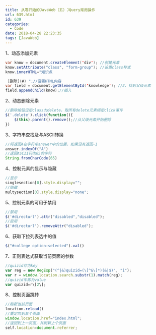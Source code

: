 ```yaml
---
title: 从零开始的JavaWeb（五）JQuery常用操作
url: 639.html
id: 639
categories:
  - Code
date: 2018-04-28 22:23:35
tags: [JavaWeb]
---
```


1、动态添加元素
```java
var know = document.createElement('div'); //创建元素
know.setAttribute("class", "form-group"); //设置class样式
know.innerHTML="知识点

 [删除](#) ";//设置HTML内容
var field = document.getElementById('knowledge'); //2、找到父级元素
field.appendChild(know);//插入
```
2、动态删除元素
```javascript
//删除按钮设定class为delete，取所有delete元素绑定click事件
$('.delete').click(function(){
	$(this).parent().remove();//从父级元素开始删除
})
```
3、字符串查找及与ASCII转换

```javascript
//将返回A在字符串answer中的位置，如果没有返回-1
answer.indexOf("A")
//返回ASCII码为65的字符
String.fromCharCode(65)
```

4、控制元素的显示与隐藏
```javascript
//显示
singlesection[0].style.display="";
//隐藏
multysection[0].style.display="none";
```
5、控制元素的可用于禁用
```javascript
//禁用
$('#directurl').attr("disabled","disabled");
//启用
$('#directurl').removeAttr("disabled");
```
6、获取下拉列表选中的值
```javascript
$("#college option:selected").val()
```
7、正则表达式获取当前页面的参数
```javascript
//quizid作为key
var reg = new RegExp("(^|&)quizid=(\[^&\]*)(&|$)", "i");  
var r = window.location.search.substr(1).match(reg);
//quizid中即为value
var quizid=r\[2\];
```
8、控制页面跳转
```javascript
//刷新当前页面
location.reload() 
//重定向到某个页面
window.location.href="index.html";
//返回到上一页面，并刷新上个页面
self.location=document.referrer;
```